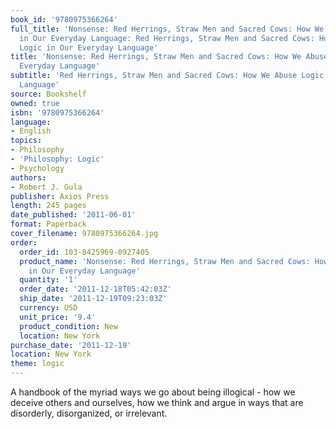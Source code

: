 ```yaml
---
book_id: '9780975366264'
full_title: 'Nonsense: Red Herrings, Straw Men and Sacred Cows: How We Abuse Logic
  in Our Everyday Language: Red Herrings, Straw Men and Sacred Cows: How We Abuse
  Logic in Our Everyday Language'
title: 'Nonsense: Red Herrings, Straw Men and Sacred Cows: How We Abuse Logic in Our
  Everyday Language'
subtitle: 'Red Herrings, Straw Men and Sacred Cows: How We Abuse Logic in Our Everyday
  Language'
source: Bookshelf
owned: true
isbn: '9780975366264'
language:
- English
topics:
- Philosophy
- 'Philosophy: Logic'
- Psychology
authors:
- Robert J. Gula
publisher: Axios Press
length: 245 pages
date_published: '2011-06-01'
format: Paperback
cover_filename: 9780975366264.jpg
order:
  order_id: 103-8425969-0927405
  product_name: 'Nonsense: Red Herrings, Straw Men and Sacred Cows: How We Abuse Logic
    in Our Everyday Language'
  quantity: '1'
  order_date: '2011-12-18T05:42:03Z'
  ship_date: '2011-12-19T09:23:03Z'
  currency: USD
  unit_price: '9.4'
  product_condition: New
  location: New York
purchase_date: '2011-12-19'
location: New York
theme: logic
---
```

A handbook of the myriad ways we go about being illogical - how we deceive others and ourselves, how we think and argue in ways that are disorderly, disorganized, or irrelevant.
